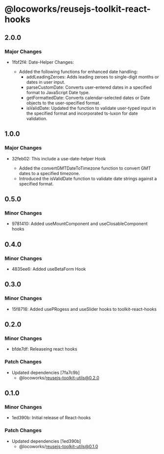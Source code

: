 # @locoworks/reusejs-toolkit-react-hooks

## 2.0.0

### Major Changes

- 1fbf2f4: Date-Helper Changes:

  - Added the following functions for enhanced date handling:
    - addLeadingZeroes: Adds leading zeroes to single-digit months or dates in user input.
    - parseCustomDate: Converts user-entered dates in a specified format to JavaScript Date type.
    - getFormattedDate: Converts calendar-selected dates or Date objects to the user-specified format.
    - isValidDate: Updated the function to validate user-typed input in the specified format and incorporated ts-luxon for date validation.

## 1.0.0

### Major Changes

- 32feb02: This include a use-date-helper Hook

  - Added the convertGMTDateToTimezone function to convert GMT dates to a specified timezone.
  - Introduced the isValidDate function to validate date strings against a specified format.

## 0.5.0

### Minor Changes

- 9781410: Added useMountComponent and useClosableComponent hooks

## 0.4.0

### Minor Changes

- 4835ee6: Added useBetaForm Hook

## 0.3.0

### Minor Changes

- 15f8716: Added usePRogess and useSlider hooks to toolkit-react-hooks

## 0.2.0

### Minor Changes

- bfde7df: Releaseing react hooks

### Patch Changes

- Updated dependencies [7fa7c9b]
  - @locoworks/reusejs-toolkit-utils@0.2.0

## 0.1.0

### Minor Changes

- 1ed390b: Initial release of React-hooks

### Patch Changes

- Updated dependencies [1ed390b]
  - @locoworks/reusejs-toolkit-utils@0.1.0
